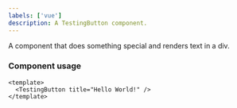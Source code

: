 ```yaml
---
labels: ['vue']
description: A TestingButton component.
---
```


A component that does something special and renders text in a div.

### Component usage

```vue
<template>
  <TestingButton title="Hello World!" />
</template>
```
